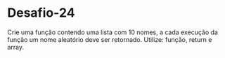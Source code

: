 # Desafio-24
Crie uma função contendo uma lista com 10 nomes, a cada execução da função um nome aleatório deve ser retornado. Utilize: função, return e array.
